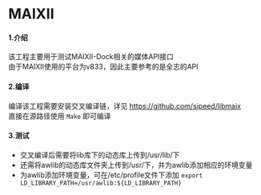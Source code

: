 # MAIXII
#### 1.介绍
该工程主要用于测试MAIXII-Dock相关的媒体API接口  
由于MAIXII使用的平台为v833，因此主要参考的是全志的API
#### 2.编译
编译该工程需要安装交叉编译链，详见 https://github.com/sipeed/libmaix   
直接在源路径使用 `Make` 即可编译
#### 3.测试
- 交叉编译后需要将lib库下的动态库上传到/usr/lib/下
- 还需将awlib的动态库文件夹上传到/usr/下，并为awlib添加相应的环境变量
- 为awlib添加环境变量，可在/etc/profile文件下添加 `export LD_LIBRARY_PATH=/usr/awlib:${LD_LIBRARY_PATH}`
